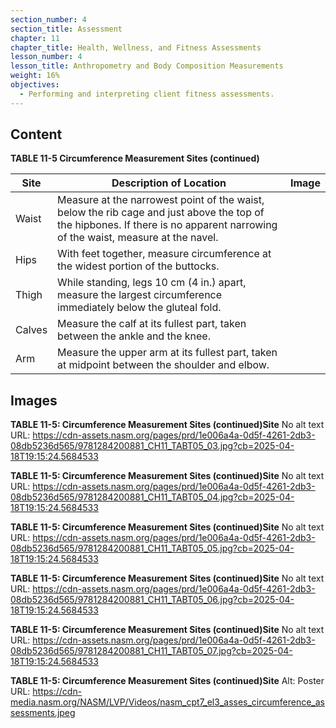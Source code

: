 ```yaml
---
section_number: 4
section_title: Assessment
chapter: 11
chapter_title: Health, Wellness, and Fitness Assessments
lesson_number: 4
lesson_title: Anthropometry and Body Composition Measurements
weight: 16%
objectives:
  - Performing and interpreting client fitness assessments.
---
```


## Content
**TABLE 11-5 Circumference Measurement Sites (continued)**

| Site | Description of Location | Image |
|---|---|---|
| Waist | Measure at the narrowest point of the waist, below the rib cage and just above the top of the hipbones. If there is no apparent narrowing of the waist, measure at the navel. |  |
| Hips | With feet together, measure circumference at the widest portion of the buttocks. |  |
| Thigh | While standing, legs 10 cm (4 in.) apart, measure the largest circumference immediately below the gluteal fold. |  |
| Calves | Measure the calf at its fullest part, taken between the ankle and the knee. |  |
| Arm | Measure the upper arm at its fullest part, taken at midpoint between the shoulder and elbow. |  |

## Images

**TABLE 11-5: Circumference Measurement Sites (continued)Site**
No alt text
URL: https://cdn-assets.nasm.org/pages/prd/1e006a4a-0d5f-4261-2db3-08db5236d565/9781284200881_CH11_TABT05_03.jpg?cb=2025-04-18T19:15:24.5684533

**TABLE 11-5: Circumference Measurement Sites (continued)Site**
No alt text
URL: https://cdn-assets.nasm.org/pages/prd/1e006a4a-0d5f-4261-2db3-08db5236d565/9781284200881_CH11_TABT05_04.jpg?cb=2025-04-18T19:15:24.5684533

**TABLE 11-5: Circumference Measurement Sites (continued)Site**
No alt text
URL: https://cdn-assets.nasm.org/pages/prd/1e006a4a-0d5f-4261-2db3-08db5236d565/9781284200881_CH11_TABT05_05.jpg?cb=2025-04-18T19:15:24.5684533

**TABLE 11-5: Circumference Measurement Sites (continued)Site**
No alt text
URL: https://cdn-assets.nasm.org/pages/prd/1e006a4a-0d5f-4261-2db3-08db5236d565/9781284200881_CH11_TABT05_06.jpg?cb=2025-04-18T19:15:24.5684533

**TABLE 11-5: Circumference Measurement Sites (continued)Site**
No alt text
URL: https://cdn-assets.nasm.org/pages/prd/1e006a4a-0d5f-4261-2db3-08db5236d565/9781284200881_CH11_TABT05_07.jpg?cb=2025-04-18T19:15:24.5684533

**TABLE 11-5: Circumference Measurement Sites (continued)Site**
Alt: Poster
URL: https://cdn-media.nasm.org/NASM/LVP/Videos/nasm_cpt7_el3_asses_circumference_assessments.jpeg